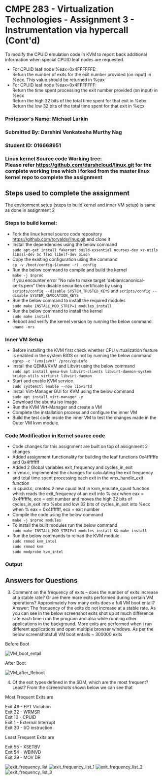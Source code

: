 # CMPE 283 - Virtualization Technologies - Assignment 3 - Instrumentation via hypercall (Cont'd)

To modify the CPUID emulation code in KVM to report back additional information
when special CPUID leaf nodes are requested.
* For CPUID leaf node %eax=0x4FFFFFFE:<br/>
  Return the number of exits for the exit number provided (on input) in %ecx. This value should be returned in %eax
* For CPUID leaf node %eax=0x4FFFFFFF:<br/>
  Return the time spent processing the exit number provided (on input) in %ecx<br/>
  Return the high 32 bits of the total time spent for that exit in %ebx<br/>
  Return the low 32 bits of the total time spent for that exit in %ecx

### Professor's Name: Michael Larkin <br/>
### Submitted By: Darshini Venkatesha Murthy Nag <br/>
### Student ID: 016668951 <br/>
### Linux kernel Source code Working tree: <br/> Please refer https://github.com/darshcloud/linux.git for the complete working tree which i forked from the master linux kernel repo to complete the assignment

## Steps used to complete the assignment
The environment setup (steps to build kernel and inner VM setup) is same as done in assignment 2
### Steps to build kernel:
* Fork the linux kernel source code repository https://github.com/torvalds/linux.git and clone it
* Install the dependencies using the below command <br/>
`sudo apt-get install fakeroot build-essential ncurses-dev xz-utils libssl-dev bc flex libelf-dev bison`
* Copy the existing configuration using the command<br/>
`cp -v /boot/config-$(uname -r) .config`
* Run the below command to compile and build the kernel<br/>
`make -j $nproc` <br/>
if you encounter error "No rule to make target 'debian/canonical-certs.pem"
then disable securities certificate by using<br/>
`scripts/config --disable SYSTEM_TRUSTED_KEYS` and `scripts/config --disable SYSTEM_REVOCATION_KEYS`
* Run the below command to install the required modules<br/>
`sudo make INSTALL_MOD_STRIP=1 modules_install`
* Run the below command to install the kernel<br/>
`sudo make install`
* Reboot and verify the kernel version by running the below command<br/>
`uname -mrs`

### Inner VM Setup
* Before installing the KVM first check whether CPU virtualization feature is enabled in the system BIOS or not by running the below command <br/>
`egrep -c '(vmx|svm)' /proc/cpuinfo`
* Install the QEMU/KVM and Libvirt using the below command <br/>
`sudo apt install qemu-kvm libvirt-clients libvirt-daemon-system bridge-utils virtinst libvirt-daemon`
* Start and enable KVM service <br/>
`sudo systemctl enable --now libvirtd`
* Install Virt-Manager GUI for KVM using the below command <br/>
`sudo apt install virt-manager -y`
* Download the ubuntu iso image
* Run the KVM Virt-Manager and create a VM
* Complete the installation process and configure the inner VM
* Build the test code inside the inner VM to test the changes made in the Outer VM kvm module.

### Code Modification in Kernel source code
* Code changes for this assignment are built on top of assignment 2 changes
* Added assignment functionality for building the leaf functions 0x4ffffffe and 0x4fffffff
* Added 2 Global variables exit_frequency and cycles_in_exit
* In vmx.c, implemented the changes for calculating the exit frequency
  and total time spent processing each exit in the vmx_handle_exit function
* In cpuid.c, created 2 new cpuid leaf in kvm_emulate_cpuid function which reads the
  exit_frequency of an exit into % eax when eax = 0x4ffffffe, ecx = exit number and moves the high 32 bits of cycles_in_exit into %ebx and low 32 bits
  of cycles_in_exit into %ecx when % eax = 0x4fffffff, ecx = exit number
* Compile the code using the below command<br/>
  `make -j $nproc modules`
* To install the built modules run the below command<br/>
  `sudo make INSTALL_MOD_STRIP=1 modules_install && make install`
* Run the below commands to reload the KVM module <br/>
`sudo rmmod kvm_intel ` <br/>
`sudo rmmod kvm` <br/>
`sudo modprobe kvm_intel` <br/>




### Output

## Answers for Questions

3. Comment on the frequency of exits – does the number of exits increase at a stable rate? Or are there
more exits performed during certain VM operations? Approximately how many exits does a full VM
boot entail?<br/>
  Answer: The frequency of the exits do not increase at a stable rate. As you can see in the below screenshot exits shot up at much difference rate each time i ran the   program and also while running other applications in the background. More exits are performed when i run different applications and open multiple browser windows.
  As per the below screenshotsfull VM boot entails ~ 300000 exits

Before Boot

![VM_boot_entail](https://user-images.githubusercontent.com/111547793/205483894-cfa4e997-7a2c-4752-aa67-f6610112a82e.png)

After Boot

![VM_after_Reboot](https://user-images.githubusercontent.com/111547793/205483900-ca0487f7-4056-4399-bf8d-fef28102892d.png)

4. Of the exit types defined in the SDM, which are the most frequent? Least?
From the screenshots shown below we can see that

Most Frequent Exits are <br/>

Exit 48 - EPT Violation <br/>
Exit 32 - WRMSR <br/>
Exit 10 - CPUID <br/>
Exit 1 - External Interrupt <br/>
Exit 30 - I/O instruction <br/>


Least Frequent Exits are<br/>

Exit 55 - XSETBV<br/>
Exit 54 - WBINVD<br/>
Exit 29 - MOV DR<br/>

![exit_frequency_list](https://user-images.githubusercontent.com/111547793/205484143-3736b5d9-ecbc-4274-913b-5a8e41361cce.png)
![exit_frequency_list_1](https://user-images.githubusercontent.com/111547793/205484147-57246598-0858-48df-a95a-989bb4768c4b.png)
![exit_frequency_list_2](https://user-images.githubusercontent.com/111547793/205484152-18267518-b8de-4db0-853d-868c2a7da27a.png)
![exit_frequency_list_3](https://user-images.githubusercontent.com/111547793/205484154-97d501ef-85d8-492e-afb2-b4264a24bb69.png)



